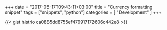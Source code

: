 +++
date = "2017-05-17T09:43:11+03:00"
title = "Currency formatting snippet"
tags = ["snippets", "python"]
categories = [ "Development" ]
+++

{{< gist histrio ca0885dd8755ef479917172606c442e8 >}}
